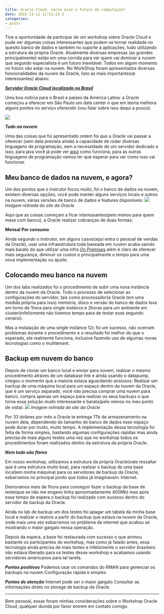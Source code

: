 ```yaml
---
title: Oracle Cloud, seria esse o futuro da computação?
date: 2015-11-11 11:51:23 Z
categories:
- posts
---
```


Tive a oportunidade de participar de um workshop sobre Oracle Cloud e pude ver algumas coisas interessantes que podem se tornar realidade no quesito banco de dados e também no suporte a aplicações, tudo utilizando a estrutura da própria Oracle.
Atualmente diversas empresas (as grandes principalmente) estão em uma corrida para ver quem vai dominar a nuvem que segundo especialista é um futuro inevitável: Todos em algum momento no futuro vão estar na nuvem.
No WorkShop foram apresentados diversas funcionalidades da nuvem da Oracle, listo as mais importantes(e interessantes) abaixo:

[***Servidor Oracle Cloud localizado no Brasil***](https://www.oracle.com/corporate/pressrelease/data-center-brazil-062415.html)

Uma boa notícia para o Brasil e países da América Latina: a Oracle começou a oferecer em São Paulo um data center o que em teoria melhora alguns pontos no serviço oferecido (vou falar sobre isso daqui a pouco).

<img src="https://cdn.pbrd.co/images/23wFGBe0.png"/>

***Tudo na nuvem***

Uma das coisas que foi apresentado ontem foi que a Oracle vai passar a oferecer (sem data prevista ainda)  a capacidade de rodar diversas linguagens de programação, sem a necessidade de um servidor dedicado a isso, para java você já pode ver [aqui](https://cloud.oracle.com/en_US/java) como funciona, para as outras linguagens de programação vamos ter que esperar para ver como isso vai funcionar.

Meu banco de dados na nuvem, e agora?
-

Um dos pontos que o instrutor focou muito, foi o banco de dados na nuvem, existem diversas opções, você pode manter alguns serviços locais e outros na nuvem, várias versões de banco de dados e features disponíveis:
<img src="http://i.imgur.com/Sr9yYoC.png"/>
*Imagem retirada do site da Oracle*

Aqui que as coisas começam a ficar interessantes(pelo menos para quem mexe com banco), a Oracle realizar cobranças de duas formas:

**Mensal**
**Por consumo**

Ainda segundo o instrutor, em alguns casos(aqui entra o pessoal de vendas da Oracle), usar uma infraestrutura toda baseada em nuvem acaba saindo mais barato do que utilizar uma infra [On Premises](https://en.wikipedia.org/wiki/On-premises_software) além é claro de oferecer mais segurança, diminuir os custos e principalmente o tempo para uma nova implementação ou ajuste.

Colocando meu banco na nuvem
-

Um dos labs realizados foi o procedimento de subir uma nova instância dentro da nuvem da Oracle.
Todo o processo de selecionar as configurações do servidor, tais como processador(a Oracle tem uma medida própria para isso) memória, disco e versão do banco de dados leva em torno de 1hora para single instânce e 2horas para um ambiente em cluster(infelizmente não tivemos tempo para de testar esse segundo cenário).

Mas a instalação de uma single instânce 12c foi um sucesso, não ocerram problemas durante o procedimento e o resultado foi melhor do que o esperado, ele realmente funciona, inclusive fazendo uso de algumas novas tecnologias como o  multitenant.

Backup em nuvem do banco
-

Depois de clonar um banco local e enviar para nuvem, realizar o mesmo procedimento atráves de um database link e ainda usando o datapump, chegou o momento que a maioria estava aguardando ansiosos: Realizar um backup de uma máquina local para um espaço dentro da nuvem da Oracle, que é um serviço separado, você não precisa comprar uma nuvem para banco, compra apenas um espaço para realizar os seus backups o que torna essa solução muito interessante e barata(pelo menos no meu ponto de vista):
<img src="http://i.imgur.com/cQBZIrd.png"/>
*Imagem retirada do site da Oracle*

Por 33 doláres por mês a Oracle te entrega 1Tb de armazenamento na nuvem dela, dependendo do tamanho do banco de dados esse espaço pode durar por muito, muito tempo.
A implementação dessa tecnologia foi feita de forma simples, bastando algumas configurações rápidas mas ainda precisa de mais alguns testes uma vez que no workshop todos os procedimentos foram realizados dentro da estrutura da própria Oracle.

***Nem tudo são flores***

Em nosso workshop, utilizamos a estrutura da própria Oracle(vale ressaltar que é uma estrutura muito boa), para realizar o backup de uma base local(em minha máquina) para os servidores de backup da Oracle, esbarramos no principal ponto  que todos já imaginavam: Internet.

Demoramos mais de 1hora para conseguir fazer o backup da base de teste(que se não me engano tinha aproximadamente 400Mb) mas após esse tempo de espera o backup foi realizado com sucesso dentro do servidor de backup da Oracle.

Ainda no lab de backup um dos testes foi apagar um tabela da minha base local e realizar o restore a partir do backup que estava na nuvem da Oracle, onde mais uma vez esbarramos no problema da internet que acabou se mostrando o maior gargalo nessa operação.

Depois da espera, a base foi restaurada com sucesso o que animou bastante os participantes do workshop, mas como já falado antes, essa tecnologia ainda precisa de mais testes e infelizmente o servidor brasileiro não estava liberado para os testes desse workshop e acabamos usando servidores americanos para tal tarefa.


***Pontos positivos***
Podemos usar os comandos do RMAN para gerenciar os backups na nuvem
Configuração rápida e simples

***Pontos de atenção***
Internet pode ser o maior gargalo
Consultar as informações direto no storage de backup da Oracle.

* * *


Bem pessoal, essas foram minhas considerações sobre o Workshop Oracle Cloud, qualquer duvida por favor entrem em contato comigo.
